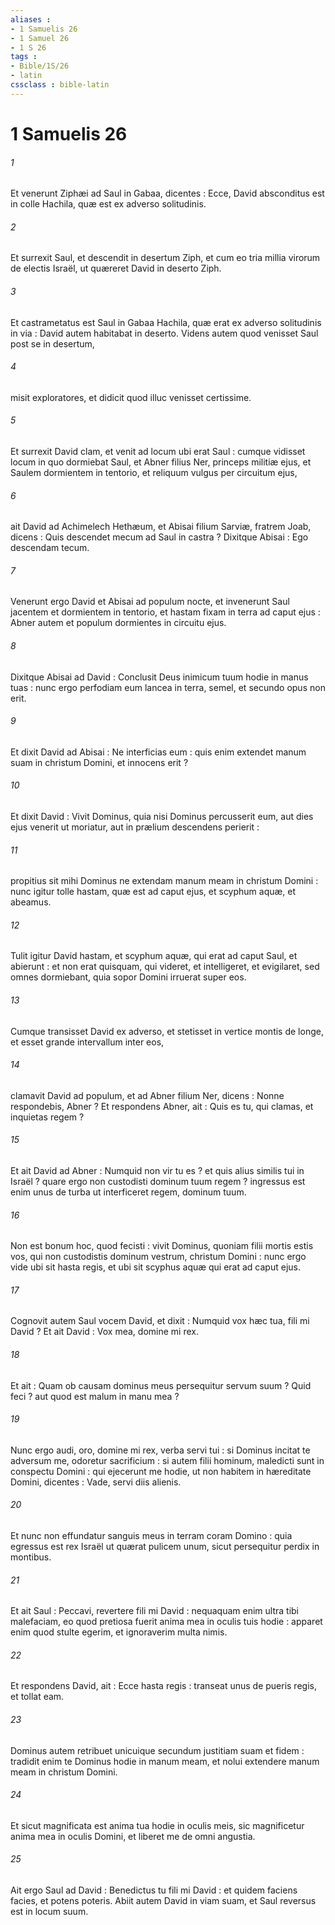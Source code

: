 ```yaml
---
aliases : 
- 1 Samuelis 26
- 1 Samuel 26
- 1 S 26
tags : 
- Bible/1S/26
- latin
cssclass : bible-latin
---
```


# 1 Samuelis 26

###### 1
Et venerunt Ziphæi ad Saul in Gabaa, dicentes : Ecce, David absconditus est in colle Hachila, quæ est ex adverso solitudinis.
###### 2
Et surrexit Saul, et descendit in desertum Ziph, et cum eo tria millia virorum de electis Israël, ut quæreret David in deserto Ziph.
###### 3
Et castrametatus est Saul in Gabaa Hachila, quæ erat ex adverso solitudinis in via : David autem habitabat in deserto. Videns autem quod venisset Saul post se in desertum,
###### 4
misit exploratores, et didicit quod illuc venisset certissime.
###### 5
Et surrexit David clam, et venit ad locum ubi erat Saul : cumque vidisset locum in quo dormiebat Saul, et Abner filius Ner, princeps militiæ ejus, et Saulem dormientem in tentorio, et reliquum vulgus per circuitum ejus,
###### 6
ait David ad Achimelech Hethæum, et Abisai filium Sarviæ, fratrem Joab, dicens : Quis descendet mecum ad Saul in castra ? Dixitque Abisai : Ego descendam tecum.
###### 7
Venerunt ergo David et Abisai ad populum nocte, et invenerunt Saul jacentem et dormientem in tentorio, et hastam fixam in terra ad caput ejus : Abner autem et populum dormientes in circuitu ejus.
###### 8
Dixitque Abisai ad David : Conclusit Deus inimicum tuum hodie in manus tuas : nunc ergo perfodiam eum lancea in terra, semel, et secundo opus non erit.
###### 9
Et dixit David ad Abisai : Ne interficias eum : quis enim extendet manum suam in christum Domini, et innocens erit ?
###### 10
Et dixit David : Vivit Dominus, quia nisi Dominus percusserit eum, aut dies ejus venerit ut moriatur, aut in prælium descendens perierit :
###### 11
propitius sit mihi Dominus ne extendam manum meam in christum Domini : nunc igitur tolle hastam, quæ est ad caput ejus, et scyphum aquæ, et abeamus.
###### 12
Tulit igitur David hastam, et scyphum aquæ, qui erat ad caput Saul, et abierunt : et non erat quisquam, qui videret, et intelligeret, et evigilaret, sed omnes dormiebant, quia sopor Domini irruerat super eos.
###### 13
Cumque transisset David ex adverso, et stetisset in vertice montis de longe, et esset grande intervallum inter eos,
###### 14
clamavit David ad populum, et ad Abner filium Ner, dicens : Nonne respondebis, Abner ? Et respondens Abner, ait : Quis es tu, qui clamas, et inquietas regem ?
###### 15
Et ait David ad Abner : Numquid non vir tu es ? et quis alius similis tui in Israël ? quare ergo non custodisti dominum tuum regem ? ingressus est enim unus de turba ut interficeret regem, dominum tuum.
###### 16
Non est bonum hoc, quod fecisti : vivit Dominus, quoniam filii mortis estis vos, qui non custodistis dominum vestrum, christum Domini : nunc ergo vide ubi sit hasta regis, et ubi sit scyphus aquæ qui erat ad caput ejus.
###### 17
Cognovit autem Saul vocem David, et dixit : Numquid vox hæc tua, fili mi David ? Et ait David : Vox mea, domine mi rex.
###### 18
Et ait : Quam ob causam dominus meus persequitur servum suum ? Quid feci ? aut quod est malum in manu mea ?
###### 19
Nunc ergo audi, oro, domine mi rex, verba servi tui : si Dominus incitat te adversum me, odoretur sacrificium : si autem filii hominum, maledicti sunt in conspectu Domini : qui ejecerunt me hodie, ut non habitem in hæreditate Domini, dicentes : Vade, servi diis alienis.
###### 20
Et nunc non effundatur sanguis meus in terram coram Domino : quia egressus est rex Israël ut quærat pulicem unum, sicut persequitur perdix in montibus.
###### 21
Et ait Saul : Peccavi, revertere fili mi David : nequaquam enim ultra tibi malefaciam, eo quod pretiosa fuerit anima mea in oculis tuis hodie : apparet enim quod stulte egerim, et ignoraverim multa nimis.
###### 22
Et respondens David, ait : Ecce hasta regis : transeat unus de pueris regis, et tollat eam.
###### 23
Dominus autem retribuet unicuique secundum justitiam suam et fidem : tradidit enim te Dominus hodie in manum meam, et nolui extendere manum meam in christum Domini.
###### 24
Et sicut magnificata est anima tua hodie in oculis meis, sic magnificetur anima mea in oculis Domini, et liberet me de omni angustia.
###### 25
Ait ergo Saul ad David : Benedictus tu fili mi David : et quidem faciens facies, et potens poteris. Abiit autem David in viam suam, et Saul reversus est in locum suum.
